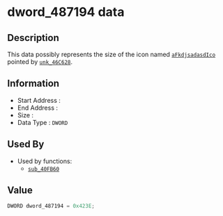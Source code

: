 # dword_487194 data

## Description

This data possibly represents the size of the icon named [`aFkdjsadasdIco`](aFkdjsadasdIco.md) pointed by [`unk_46C628`](unk_46C628.md).

## Information

* Start Address : 
* End Address : 
* Size : 
* Data Type : `DWORD`

## Used By

* Used by functions:
  * [`sub_40FB60`](sub_40FB60.md)

## Value

```c
DWORD dword_487194 = 0x423E;
```

